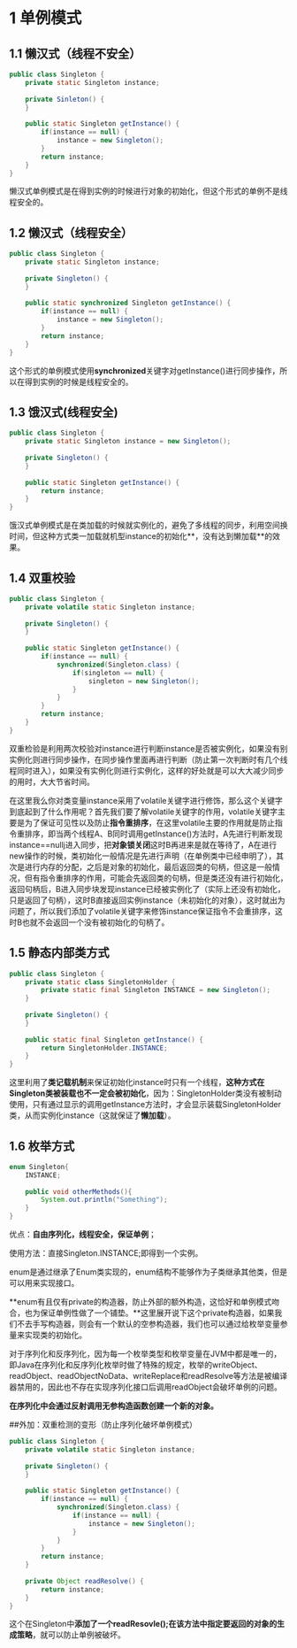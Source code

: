 # 1 单例模式

## 1.1 懒汉式（线程不安全）

```java
public class Singleton {
    private static Singleton instance;
    
    private Sinleton() {
    }
    
    public static Singleton getInstance() {
        if(instance == null) {
            instance = new Singleton();
        }
        return instance;
    }
}
```

懒汉式单例模式是在得到实例的时候进行对象的初始化，但这个形式的单例不是线程安全的。

## 1.2 懒汉式（线程安全）

```java
public class Singleton {
    private static Singleton instance;
    
    private Singleton() {
    }
    
    public static synchronized Singleton getInstance() {
        if(instance == null) {
            instance = new Singleton();
        }
        return instance;
    }
}
```

这个形式的单例模式使用**synchronized**关键字对getInstance()进行同步操作，所以在得到实例的时候是线程安全的。

## 1.3 饿汉式(线程安全)

```java
public class Singleton {
    private static Singleton instance = new Singleton();
    
    private Singleton() {
    }
    
    public static Singleton getInstance() {
        return instance;
    }   
}
```

饿汉式单例模式是在类加载的时候就实例化的，避免了多线程的同步，利用空间换时间，但这种方式类一加载就机型instance的初始化**，没有达到懒加载**的效果。

## 1.4 双重校验

```java
public class Singleton {
    private volatile static Singleton instance;
    
    private Singleton() {
    }
    
    public static Singleton getInstance() {
        if(instance == null) {
            synchronized(Singleton.class) {
                if(singleton == null) {
                    singleton = new Singleton();
                }
            }
        }
        return instance;
    }
}
```

双重检验是利用两次校验对instance进行判断instance是否被实例化，如果没有别实例化则进行同步操作，在同步操作里面再进行判断（防止第一次判断时有几个线程同时进入），如果没有实例化则进行实例化，这样的好处就是可以大大减少同步的用时，大大节省时间。

在这里我么你对类变量instance采用了volatile关键字进行修饰，那么这个关键字到底起到了什么作用呢？首先我们要了解volatile关键字的作用，volatile关键字主要是为了保证可见性以及防止**指令重排序**，在这里volatile主要的作用就是防止指令重排序，即当两个线程A、B同时调用getInstance()方法时，A先进行判断发现instance==nullj进入同步，把**对象锁关闭**这时B再进来是就在等待了，A在进行new操作的时候，类初始化一般情况是先进行声明（在单例类中已经申明了），其次是进行内存的分配，之后是对象的初始化，最后返回类的句柄，但这是一般情况，但有指令重排序的作用，可能会先返回类的句柄，但是类还没有进行初始化，返回句柄后，B进入同步块发现instance已经被实例化了（实际上还没有初始化，只是返回了句柄），这时B直接返回实例instance（未初始化的对象），这时就出为问题了，所以我们添加了volatile关键字来修饰instance保证指令不会重排序，这时B也就不会返回一个没有被初始化的句柄了。

## 1.5 静态内部类方式

```java
public class Singleton {
    private static class SingletonHolder {
        private static final Singleton INSTANCE = new Singleton();
    }
    
    private Singleton() {
    }
        
    public static final Singleton getInstance() {
        return SingletonHolder.INSTANCE;
    }
}
```

这里利用了**类记载机制**来保证初始化instance时只有一个线程，**这种方式在Singleton类被装载也不一定会被初始化**，因为：SingletonHolder类没有被制动使用，只有通过显示的调用getInstance方法时，才会显示装载SingletonHolder类，从而实例化instance（这就保证了**懒加载**）。

## 1.6 枚举方式

```java
enum Singleton{
    INSTANCE;
    
    public void otherMethods(){
        System.out.println("Something");
    }
}
```

优点：**自由序列化，线程安全，保证单例**；

使用方法：直接Singleton.INSTANCE;即得到一个实例。

enum是通过继承了Enum类实现的，enum结构不能够作为子类继承其他类，但是可以用来实现接口。

**enum有且仅有private的构造器，防止外部的额外构造，这恰好和单例模式吻合，也为保证单例性做了一个铺垫。**这里展开说下这个private构造器，如果我们不去手写构造器，则会有一个默认的空参构造器，我们也可以通过给枚举变量参量来实现类的初始化。

对于序列化和反序列化，因为每一个枚举类型和枚举变量在JVM中都是唯一的，即Java在序列化和反序列化枚举时做了特殊的规定，枚举的writeObject、readObject、readObjectNoData、writeReplace和readResolve等方法是被编译器禁用的，因此也不存在实现序列化接口后调用readObject会破坏单例的问题。

**在序列化中会通过反射调用无参构造函数创建一个新的对象。**

##外加：双重检测的变形（防止序列化破坏单例模式）

```java
public class Singleton {
    private volatile static Singleton instance;
    
    private Singleton() {
    }
    
    public static Singleton getInstance() {
        if(instance == null) {
            synchronized(Singleton.class) {
                if(instance == null) {
                    instance = new Singleton();
                }
            }
        }
        return instance;
    }
    
    private Object readResolve() {
        return instance;
    }
}
```

这个在Singleton中**添加了一个readResovle();在该方法中指定要返回的对象的生成策略**，就可以防止单例被破坏。

